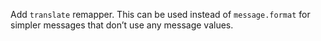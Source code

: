Add `translate` remapper. This can be used instead of `message.format` for simpler messages that
don’t use any message values.
